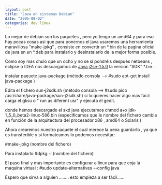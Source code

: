 ```yaml
---
layout: post
title: "Java en sistemas Debian"
date: "2005-08-02"
categories: dev linux
---
```



Lo mejor de debian son los paquetes , pero yo tengo un amd64 y para eso hay pocas cosas asi que para ponernos el java usaremos una herramienta maravillosa "make-jpkg" , consiste en convertir un \*.bin de la pagina oficial de java en un \*.deb para instalarlo y desinstalarlo de la mejor forma posible.

Como soy mas chulo que un ocho y no se si pondréis después netbeans , eclipse o IDEA nos descargamos de [Java j2se-1.5.0](https://java.sun.com/j2se/1.5.0/download.jsp) la version "SDK" \*.bin .

instalar paquete java-package (método consola --> #sudo apt-get install java-package )

Edita el fichero sun-j2sdk.sh (método consola --> #sudo pico /usr/share/java-package/sun-j2sdk.sh) si lo quieres hacer algo mas fácil carga el gksu o " run as diferent usr" y ejecuta el gedit.

donde hemos descargado el skd java ejecutamos chmod a+x jdk-1\_5\_0\_beta2-linux-586.bin (especificamos que le nombre del fichero cambia en función de la arquitectura del procesador x86 , amd64 o Solaris )

Ahora crearemos nuestro paquete el cual merece la pena guardarlo , ya que es transferible y si formateamos lo podemos necesitar:

#make-jpkg (nombre del fichero)

Para instalarlo #dpkg -i (nombre del fichero)

El paso final y mas importante es configurar a linux para que coja la maquina virtual : #sudo update-alternatives --config java

Espero que sirva a alguien ........ esto empieza a ser fácil......
